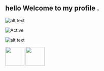 ##  hello  Welcome to my profile .

![alt text](https://i.pinimg.com/originals/69/8a/03/698a03c9101487ecd2bdf4c5f2225df9.gif)



![Active](https://img.shields.io/badge/%F0%9F%8C%8E-French-9cf)

![alt text](https://i.imgur.com/4M7IWwP.gif)


<a href="https://discord.gg/TkCcSu2"><img src="https://upload.wikimedia.org/wikipedia/fr/thumb/0/05/Discord.svg/1200px-Discord.svg.png" width="60"></a> <a href="https://twitter.com/Espadash_86_x64"><img src="https://www.habitat44.org/wp-content/uploads/2016/02/logo-twitter-habitat44.png" width="60"></a>
